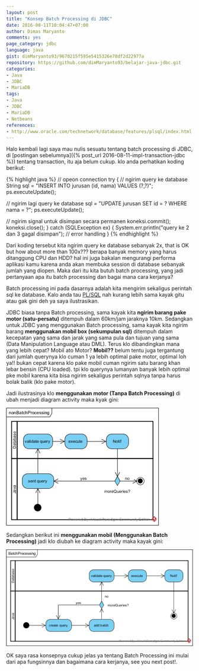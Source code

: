 ```yaml
---
layout: post
title: "Konsep Batch Processing di JDBC"
date: 2016-08-11T10:04:47+07:00
author: Dimas Maryanto
comments: yes
page_category: jdbc
language: java
gist: dimMaryanto93/9670215f595e5415326e78df2d22977a
repository: https://github.com/dimMaryanto93/belajar-java-jdbc.git
categories:
- Java
- JDBC
- MariaDB
tags:
- Java
- JDBC
- MariaDB
- Netbeans
references:
- http://www.oracle.com/technetwork/database/features/plsql/index.html
---
```


Halo kembali lagi saya mau nulis sesuatu tentang batch processing di JDBC, di [postingan sebelumnya]({% post_url 2016-08-11-impl-transaction-jdbc %}) tentang transaction, itu aja belum cukup. klo anda perhatikan koding berikut:

{% highlight java %}
// opeon connection
try {
  // ngirim query ke database
  String sql = "INSERT INTO jurusan (id, nama) VALUES (?,?)";
  ps.executeUpdate();

  // ngirim lagi query ke database
  sql = "UPDATE jurusan SET id = ? WHERE nama = ?";
  ps.executeUpdate();

  // ngirim signal untuk disimpan secara permanen
  koneksi.commit();
  koneksi.close();
} catch (SQLException ex) {
  System.err.println("query ke 2 dan 3 gagal disimpan");
  // error handling
}
{% endhighlight %}

Dari koding tersebut kita ngirim query ke database sebanyak 2x, that is OK but how about more than 100x??? berapa banyak memory yang harus ditanggung CPU dan HDD? hal ini juga bakalan mengurangi performa aplikasi kamu karena anda akan membuka session di database sebanyak jumlah yang diopen. Maka dari itu kita butuh batch processing, yang jadi pertanyaan apa itu batch processing dan bagai mana cara kerjanya?

<!--more-->

Batch processing ini pada dasarnya adalah kita mengirim sekaligus perintah sql ke database. Kalo anda tau [PL/SQL](http://www.oracle.com/technetwork/database/features/plsql/index.html) nah kurang lebih sama kayak gitu atau gak gini deh ya saya ilustrasikan.

JDBC biasa tanpa Batch processing, sama kayak kita **ngirim barang pake motor (satu-persatu)** ditempuh dalam 60km/jam jaraknya 10km. Sedangkan untuk JDBC yang menggunakan Batch processing, sama kayak kita ngirim barang **menggunakan mobil box (sekumpulan sql)** ditempuh dalam kecepatan yang sama dan jarak yang sama pula dan tujuan yang sama (Data Manipulation Language atau DML). Terus klo dibandingkan mana yang lebih cepat? Mobil ato Motor? **Mobil??** belum tentu juga tergantung dari jumlah querynya klo cuman 1 ya lebih optimal pake motor, optimal loh ya!! bukan cepat karena klo pake mobil cuman ngirim satu barang khan lebar bensin (CPU loaded). tpi klo querynya lumanyan banyak lebih optimal pke mobil karena kita bisa ngirim sekaligus perintah sqlnya tanpa harus bolak balik (klo pake motor).

Jadi ilustrasinya klo **menggunakan motor  (Tanpa Batch Processing)** di ubah menjadi diagram activity maka kyak gini:

![pake motor](/images/2016-08/batch-jdbc/nonBatchProcessing.jpg)

Sedangkan berikut ini **menggunakan mobil (Menggunakan Batch Processing)** jadi klo diubah ke diagram activity maka kayak gini:

![pake mobil](/images/2016-08/batch-jdbc/BatchProcessing.jpg)

OK saya rasa konsepnya cukup jelas ya tentang Batch Processing ini mulai dari apa fungsinnya dan bagaimana cara kerjanya, see you next post!.
